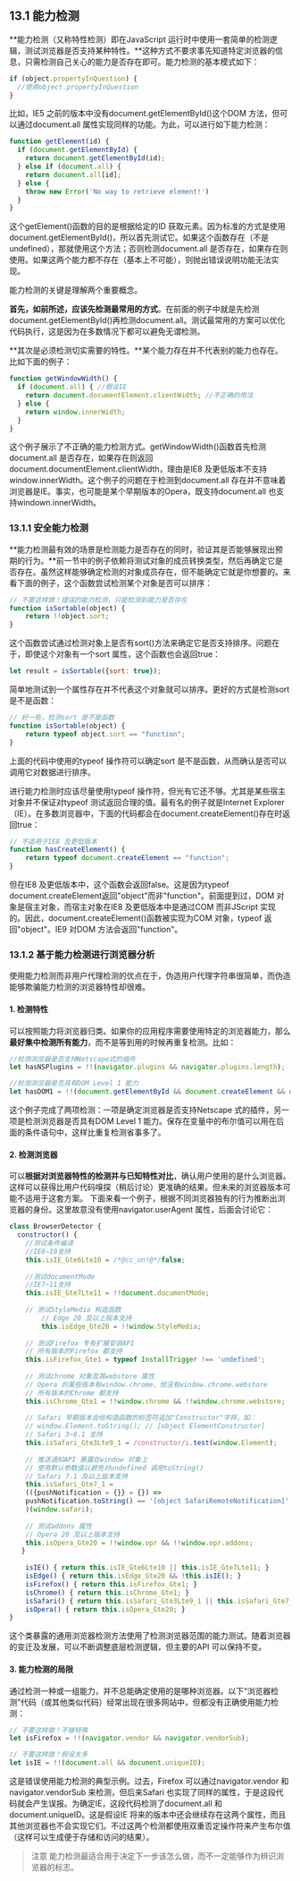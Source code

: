 ## 13.1 能力检测

**能力检测（又称特性检测）即在JavaScript 运行时中使用一套简单的检测逻辑，测试浏览器是否支持某种特性。**这种方式不要求事先知道特定浏览器的信息，只需检测自己关心的能力是否存在即可。能力检测的基本模式如下：

```javascript
if (object.propertyInQuestion) {
  //使用object.propertyInQuestion
}
```

比如，IE5 之前的版本中没有document.getElementById()这个DOM 方法，但可以通过document.all 属性实现同样的功能。为此，可以进行如下能力检测：

```javascript
function getElement(id) {
  if (document.getElementById) {
    return document.getElementById(id);
  } else if (document.all) {
    return document.all[id];
  } else {
    throw new Error('No way to retrieve element!')
  }
}
```

这个getElement()函数的目的是根据给定的ID 获取元素。因为标准的方式是使用document.getElementById()，所以首先测试它。如果这个函数存在（不是undefined），那就使用这个方法；否则检测document.all 是否存在，如果存在则使用。如果这两个能力都不存在（基本上不可能），则抛出错误说明功能无法实现。

能力检测的关键是理解两个重要概念。

**首先，如前所述，应该先检测最常用的方式**。在前面的例子中就是先检测document.getElementById()再检测document.all。测试最常用的方案可以优化代码执行，这是因为在多数情况下都可以避免无谓检测。

**其次是必须检测切实需要的特性。**某个能力存在并不代表别的能力也存在。比如下面的例子：

```javascript
function getWindowWidth() {
  if (document.all) { //假设IE
    return document.documentElement.clientWidth; //不正确的用法
  } else {
    return window.innerWidth;
  }
}
```

这个例子展示了不正确的能力检测方式。getWindowWidth()函数首先检测document.all 是否存在，如果存在则返回document.documentElement.clientWidth，理由是IE8 及更低版本不支持window.innerWidth。这个例子的问题在于检测到document.all 存在并不意味着浏览器是IE。事实，也可能是某个早期版本的Opera，既支持document.all 也支持windown.innerWidth。



### 13.1.1 安全能力检测

**能力检测最有效的场景是检测能力是否存在的同时，验证其是否能够展现出预期的行为。**前一节中的例子依赖将测试对象的成员转换类型，然后再确定它是否存在。虽然这样能够确定检测的对象成员存在，但不能确定它就是你想要的。来看下面的例子，这个函数尝试检测某个对象是否可以排序：

```javascript
// 不要这样做！错误的能力检测，只能检测到能力是否存在
function isSortable(object) {
	return !!object.sort;
}
```

这个函数尝试通过检测对象上是否有sort()方法来确定它是否支持排序。问题在于，即使这个对象有一个sort 属性，这个函数也会返回true：

```javascript
let result = isSortable({sort: true});
```

简单地测试到一个属性存在并不代表这个对象就可以排序。更好的方式是检测sort 是不是函数：

```javascript
// 好一些，检测sort 是不是函数
function isSortable(object) {
	return typeof object.sort == "function";
}
```

上面的代码中使用的typeof 操作符可以确定sort 是不是函数，从而确认是否可以调用它对数据进行排序。

进行能力检测时应该尽量使用typeof 操作符，但光有它还不够。尤其是某些宿主对象并不保证对typeof 测试返回合理的值。最有名的例子就是Internet Explorer（IE）。在多数浏览器中，下面的代码都会在document.createElement()存在时返回true：

```javascript
// 不适用于IE8 及更低版本
function hasCreateElement() {
	return typeof document.createElement == "function";
}
```

但在IE8 及更低版本中，这个函数会返回false。这是因为typeof document.createElement返回"object"而非"function"。前面提到过，DOM 对象是宿主对象，而宿主对象在IE8 及更低版本中是通过COM 而非JScript 实现的。因此，document.createElement()函数被实现为COM 对象，typeof 返回"object"。IE9 对DOM 方法会返回"function"。



### 13.1.2 基于能力检测进行浏览器分析

使用能力检测而非用户代理检测的优点在于，伪造用户代理字符串很简单，而伪造能够欺骗能力检测的浏览器特性却很难。

#### 1. 检测特性

可以按照能力将浏览器归类。如果你的应用程序需要使用特定的浏览器能力，那么**最好集中检测所有能力**，而不是等到用的时候再重复检测。比如：

```javascript
//检测浏览器是否支持Netscape式的插件
let hasNSPlugins = !!(navigator.plugins && navigator.plugins.length);

//检测浏览器是否具有DOM Level 1 能力
let hasDOM1 = !!(document.getElementById && document.createElement && document.getElementsByTagName)
```

这个例子完成了两项检测：一项是确定浏览器是否支持Netscape 式的插件，另一项是检测浏览器是否具有DOM Level 1 能力。保存在变量中的布尔值可以用在后面的条件语句中，这样比重复检测省事多了。



#### 2. 检测浏览器

可以**根据对浏览器特性的检测并与已知特性对比**，确认用户使用的是什么浏览器。这样可以获得比用户代码嗅探（稍后讨论）更准确的结果。但未来的浏览器版本可能不适用于这套方案。
下面来看一个例子，根据不同浏览器独有的行为推断出浏览器的身份。这里故意没有使用navigator.userAgent 属性，后面会讨论它：

```javascript
class BrowserDetector {
  constructor() {
    //测试条件编译
    //IE6~10支持
    this.isIE_Gte6Lte10 = /*@cc_on!@*/false;
    
    //测试documentMode
    //IE7~11支持
    this.isIE_Gte7Lte11 = !!document.documentMode;
    
    // 测试StyleMedia 构造函数
		// Edge 20 及以上版本支持
		this.isEdge_Gte20 = !!window.StyleMedia;
    
    // 测试Firefox 专有扩展安装API
    // 所有版本的Firefox 都支持
    this.isFirefox_Gte1 = typeof InstallTrigger !== 'undefined';
    
    // 测试chrome 对象及其webstore 属性
    // Opera 的某些版本有window.chrome，但没有window.chrome.webstore
    // 所有版本的Chrome 都支持
    this.isChrome_Gte1 = !!window.chrome && !!window.chrome.webstore;
    
    // Safari 早期版本会给构造函数的标签符追加"Constructor"字样，如：
    // window.Element.toString(); // [object ElementConstructor]
    // Safari 3~9.1 支持
    this.isSafari_Gte3Lte9_1 = /constructor/i.test(window.Element);
    
    // 推送通知API 暴露在window 对象上
    // 使用默认参数值以避免对undefined 调用toString()
    // Safari 7.1 及以上版本支持
    this.isSafari_Gte7_1 =
    (({pushNotification = {}} = {}) =>
    pushNotification.toString() == '[object SafariRemoteNotification]'
    )(window.safari);
    
    // 测试addons 属性
    // Opera 20 及以上版本支持
    this.isOpera_Gte20 = !!window.opr && !!window.opr.addons;
   }
  
    isIE() { return this.isIE_Gte6Lte10 || this.isIE_Gte7Lte11; }
    isEdge() { return this.isEdge_Gte20 && !this.isIE(); }
    isFirefox() { return this.isFirefox_Gte1; }
    isChrome() { return this.isChrome_Gte1; }
    isSafari() { return this.isSafari_Gte3Lte9_1 || this.isSafari_Gte7_1; }
    isOpera() { return this.isOpera_Gte20; }
}
```

这个类暴露的通用浏览器检测方法使用了检测浏览器范围的能力测试。随着浏览器的变迁及发展，可以不断调整底层检测逻辑，但主要的API 可以保持不变。

#### 3. 能力检测的局限

通过检测一种或一组能力，并不总能确定使用的是哪种浏览器。以下“浏览器检测”代码（或其他类似代码）经常出现在很多网站中，但都没有正确使用能力检测：

```javascript
// 不要这样做！不够特殊
let isFirefox = !!(navigator.vendor && navigator.vendorSub);

// 不要这样做！假设太多
let isIE = !!(document.all && document.uniqueID);
```

这是错误使用能力检测的典型示例。过去，Firefox 可以通过navigator.vendor 和navigator.vendorSub 来检测，但后来Safari 也实现了同样的属性，于是这段代码就会产生误报。为确定IE，这段代码检测了document.all 和document.uniqueID。这是假设IE 将来的版本中还会继续存在这两个属性，而且其他浏览器也不会实现它们。不过这两个检测都使用双重否定操作符来产生布尔值（这样可以生成便于存储和访问的结果）。

> 注意 能力检测最适合用于决定下一步该怎么做，而不一定能够作为辨识浏览器的标志。



